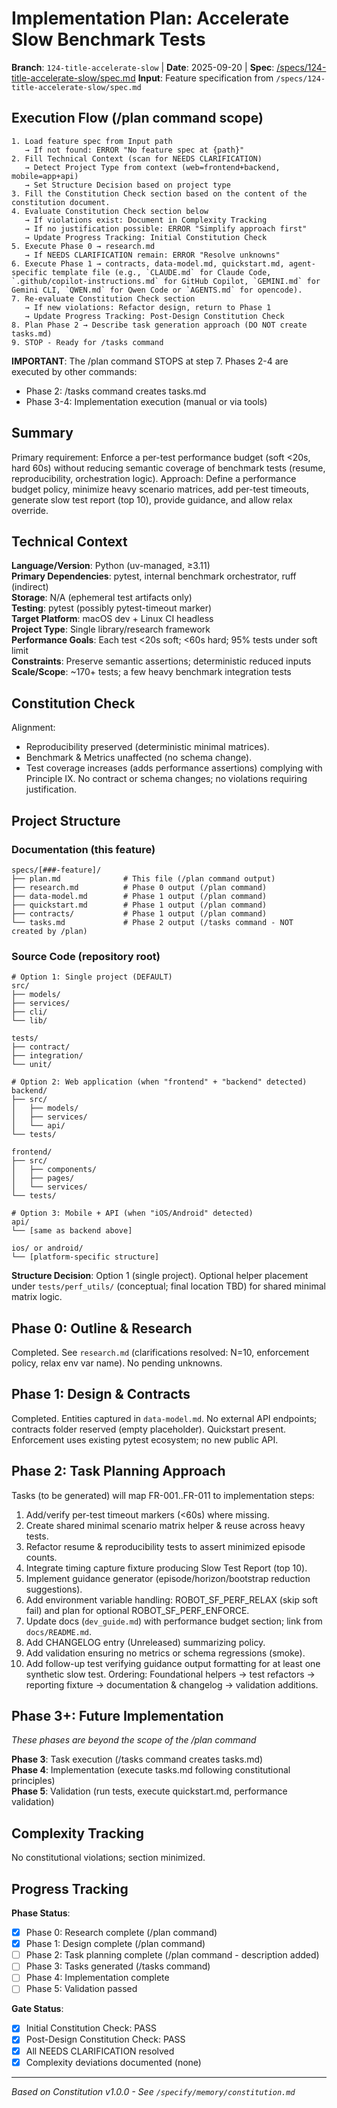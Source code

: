 
# Implementation Plan: Accelerate Slow Benchmark Tests

**Branch**: `124-title-accelerate-slow` | **Date**: 2025-09-20 | **Spec**: [/specs/124-title-accelerate-slow/spec.md](./spec.md)
**Input**: Feature specification from `/specs/124-title-accelerate-slow/spec.md`

## Execution Flow (/plan command scope)
```
1. Load feature spec from Input path
   → If not found: ERROR "No feature spec at {path}"
2. Fill Technical Context (scan for NEEDS CLARIFICATION)
   → Detect Project Type from context (web=frontend+backend, mobile=app+api)
   → Set Structure Decision based on project type
3. Fill the Constitution Check section based on the content of the constitution document.
4. Evaluate Constitution Check section below
   → If violations exist: Document in Complexity Tracking
   → If no justification possible: ERROR "Simplify approach first"
   → Update Progress Tracking: Initial Constitution Check
5. Execute Phase 0 → research.md
   → If NEEDS CLARIFICATION remain: ERROR "Resolve unknowns"
6. Execute Phase 1 → contracts, data-model.md, quickstart.md, agent-specific template file (e.g., `CLAUDE.md` for Claude Code, `.github/copilot-instructions.md` for GitHub Copilot, `GEMINI.md` for Gemini CLI, `QWEN.md` for Qwen Code or `AGENTS.md` for opencode).
7. Re-evaluate Constitution Check section
   → If new violations: Refactor design, return to Phase 1
   → Update Progress Tracking: Post-Design Constitution Check
8. Plan Phase 2 → Describe task generation approach (DO NOT create tasks.md)
9. STOP - Ready for /tasks command
```

**IMPORTANT**: The /plan command STOPS at step 7. Phases 2-4 are executed by other commands:
- Phase 2: /tasks command creates tasks.md
- Phase 3-4: Implementation execution (manual or via tools)

## Summary
Primary requirement: Enforce a per-test performance budget (soft <20s, hard 60s) without reducing semantic coverage of benchmark tests (resume, reproducibility, orchestration logic). Approach: Define a performance budget policy, minimize heavy scenario matrices, add per-test timeouts, generate slow test report (top 10), provide guidance, and allow relax override.

## Technical Context
**Language/Version**: Python (uv-managed, ≥3.11)  
**Primary Dependencies**: pytest, internal benchmark orchestrator, ruff (indirect)  
**Storage**: N/A (ephemeral test artifacts only)  
**Testing**: pytest (possibly pytest-timeout marker)  
**Target Platform**: macOS dev + Linux CI headless  
**Project Type**: Single library/research framework  
**Performance Goals**: Each test <20s soft; <60s hard; 95% tests under soft limit  
**Constraints**: Preserve semantic assertions; deterministic reduced inputs  
**Scale/Scope**: ~170+ tests; a few heavy benchmark integration tests

## Constitution Check
Alignment:
- Reproducibility preserved (deterministic minimal matrices).
- Benchmark & Metrics unaffected (no schema change).
- Test coverage increases (adds performance assertions) complying with Principle IX.
No contract or schema changes; no violations requiring justification.

## Project Structure

### Documentation (this feature)
```
specs/[###-feature]/
├── plan.md              # This file (/plan command output)
├── research.md          # Phase 0 output (/plan command)
├── data-model.md        # Phase 1 output (/plan command)
├── quickstart.md        # Phase 1 output (/plan command)
├── contracts/           # Phase 1 output (/plan command)
└── tasks.md             # Phase 2 output (/tasks command - NOT created by /plan)
```

### Source Code (repository root)
```
# Option 1: Single project (DEFAULT)
src/
├── models/
├── services/
├── cli/
└── lib/

tests/
├── contract/
├── integration/
└── unit/

# Option 2: Web application (when "frontend" + "backend" detected)
backend/
├── src/
│   ├── models/
│   ├── services/
│   └── api/
└── tests/

frontend/
├── src/
│   ├── components/
│   ├── pages/
│   └── services/
└── tests/

# Option 3: Mobile + API (when "iOS/Android" detected)
api/
└── [same as backend above]

ios/ or android/
└── [platform-specific structure]
```

**Structure Decision**: Option 1 (single project). Optional helper placement under `tests/perf_utils/` (conceptual; final location TBD) for shared minimal matrix logic.

## Phase 0: Outline & Research
Completed. See `research.md` (clarifications resolved: N=10, enforcement policy, relax env var name). No pending unknowns.

## Phase 1: Design & Contracts
Completed. Entities captured in `data-model.md`. No external API endpoints; contracts folder reserved (empty placeholder). Quickstart present. Enforcement uses existing pytest ecosystem; no new public API.

## Phase 2: Task Planning Approach
Tasks (to be generated) will map FR-001..FR-011 to implementation steps:
1. Add/verify per-test timeout markers (<60s) where missing.
2. Create shared minimal scenario matrix helper & reuse across heavy tests.
3. Refactor resume & reproducibility tests to assert minimized episode counts.
4. Integrate timing capture fixture producing Slow Test Report (top 10).
5. Implement guidance generator (episode/horizon/bootstrap reduction suggestions).
6. Add environment variable handling: ROBOT_SF_PERF_RELAX (skip soft fail) and plan for optional ROBOT_SF_PERF_ENFORCE.
7. Update docs (`dev_guide.md`) with performance budget section; link from `docs/README.md`.
8. Add CHANGELOG entry (Unreleased) summarizing policy.
9. Add validation ensuring no metrics or schema regressions (smoke).
10. Add follow-up test verifying guidance output formatting for at least one synthetic slow test.
Ordering: Foundational helpers → test refactors → reporting fixture → documentation & changelog → validation additions.

## Phase 3+: Future Implementation
*These phases are beyond the scope of the /plan command*

**Phase 3**: Task execution (/tasks command creates tasks.md)  
**Phase 4**: Implementation (execute tasks.md following constitutional principles)  
**Phase 5**: Validation (run tests, execute quickstart.md, performance validation)

## Complexity Tracking
No constitutional violations; section minimized.


## Progress Tracking
**Phase Status**:
- [x] Phase 0: Research complete (/plan command)
- [x] Phase 1: Design complete (/plan command)
- [ ] Phase 2: Task planning complete (/plan command - description added)
- [ ] Phase 3: Tasks generated (/tasks command)
- [ ] Phase 4: Implementation complete
- [ ] Phase 5: Validation passed

**Gate Status**:
- [x] Initial Constitution Check: PASS
- [x] Post-Design Constitution Check: PASS
- [x] All NEEDS CLARIFICATION resolved
- [x] Complexity deviations documented (none)

---
*Based on Constitution v1.0.0 - See `/specify/memory/constitution.md`*
